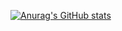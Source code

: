 [![Anurag's GitHub stats](https://github-readme-stats.vercel.app/api?username=perfoczech)](https://github.com/anuraghazra/github-readme-stats)
